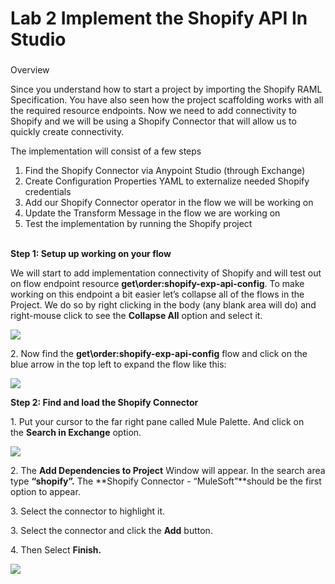 # **Lab 2 Implement the Shopify API In Studio**

###   
Overview

Since you understand how to start a project by importing the Shopify RAML Specification. You have also seen how the project scaffolding works with all the required resource endpoints. Now we need to add connectivity to Shopify and we will be using a Shopify Connector that will allow us to quickly create connectivity. 

The implementation will consist of a few steps

1.  Find the Shopify Connector via Anypoint Studio (through Exchange)
2.  Create Configuration Properties YAML to externalize needed Shopify credentials
3.  Add our Shopify Connector operator in the flow we will be working on 
4.  Update the Transform Message in the flow we are working on
5.  Test the implementation by running the Shopify project  
     

**Step 1: Setup up working on your flow** 

We will start to add implementation connectivity of Shopify and will test out on flow endpoint resource **get\\order:shopify-exp-api-config**. To make working on this endpoint a bit easier let’s collapse all of the flows in the Project. We do so by right clicking in the body (any blank area will do) and right-mouse click to see the **Collapse All** option and select it.  
  
![](https://user-images.githubusercontent.com/84099162/164312107-69a5e5c9-4601-42c9-b8c1-7ddef4489b74.png)

2\. Now find the **get\\order:shopify-exp-api-config** flow and click on the blue arrow in the top left to expand the flow like this:   
  
![](https://user-images.githubusercontent.com/84099162/164312229-c34622fd-eb76-4d1f-b57f-02ca16e98fa6.png)

**Step 2: Find and load the Shopify Connector**

1\. Put your cursor to the far right pane called Mule Palette. And click on the **Search in Exchange** option.  
  
![](https://user-images.githubusercontent.com/84099162/164312382-4ce53bf7-907f-48bb-a619-ca7d7d0e7339.png)

2\. The **Add Dependencies to Project** Window will appear. In the search area type **“shopify”.** The **Shopify Connector - “MuleSoft”**should be the first option to appear. 

3\. Select the connector to highlight it.

3\. Select the connector and click the **Add** button.

4\. Then Select **Finish.**  
  
**![](https://user-images.githubusercontent.com/84099162/164312587-9f98672f-69f5-4040-8c5d-93f247db12c6.png)**
